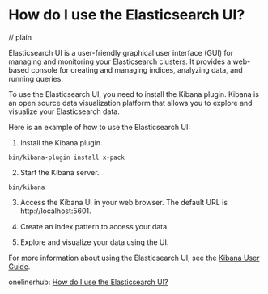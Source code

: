 # How do I use the Elasticsearch UI?
// plain

Elasticsearch UI is a user-friendly graphical user interface (GUI) for managing and monitoring your Elasticsearch clusters. It provides a web-based console for creating and managing indices, analyzing data, and running queries.

To use the Elasticsearch UI, you need to install the Kibana plugin. Kibana is an open source data visualization platform that allows you to explore and visualize your Elasticsearch data.

Here is an example of how to use the Elasticsearch UI:

1. Install the Kibana plugin.

```
bin/kibana-plugin install x-pack
```

2. Start the Kibana server.

```
bin/kibana
```

3. Access the Kibana UI in your web browser. The default URL is http://localhost:5601.

4. Create an index pattern to access your data.

5. Explore and visualize your data using the UI.

For more information about using the Elasticsearch UI, see the [Kibana User Guide](https://www.elastic.co/guide/en/kibana/current/index.html).

onelinerhub: [How do I use the Elasticsearch UI?](https://onelinerhub.com/elasticsearch/how-do-i-use-the-elasticsearch-ui)